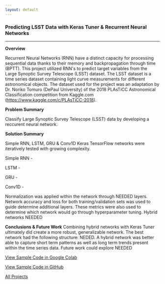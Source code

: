 ```yaml
---
layout: default
---
```


### Predicting LSST Data with Keras Tuner & Recurrent Neural Networks ###
***
__Overview__

Recurrent Neural Networks (RNN) have a distinct capacity for processing sequential data thanks to their memory and backpropagation through time (BPTT). This project utilized RNN's to predict target variables from the Large Synoptic Survey Telescope (LSST) dataset. The LSST dataset is a time series dataset containing light curve measurements for different astronomical objects. The dataset used for the project was an adaptation by Dr. Noriko Tomuro (DePaul University) of the 2018 PLAsTiCC Astronomical Classification competition from Kaggle.com (https://www.kaggle.com/c/PLAsTiCC-2018). 

__Problem Summary__

Classify Large Synoptic Survey Telescope (LSST) data by developing a reccurent neural network. 

__Solution Summary__

Simple RNN, LSTM, GRU & Conv1D Keras TensorFlow networks were iteratively tested
with growing complexity.

Simple RNN - 

LSTM - 

GRU - 

Conv1D - 

Normalization was applied within the network through NEEDED layers. Network accuracy and loss for both training/validation sets was used to guide determine additional layers. These metrics were also used to determine which network would go through hyperparameter tuning. Hybrid networks NEEDED

__Conclusions & Future Work__
Combining hybrid networks with Keras Tuner ultimately did create a more robust, generalizable network. The best network had the following structure: NEDED. A hybrid network was better able to capture short term patterns
as well as long term trends present within the time series data. Future work could explore NEEDED

[View Sample Code in Google Colab](https://colab.research.google.com/drive/1Omal3X0fSY9rjPrzb3GDtFtpzwWer8hy?usp=sharing)

[View Sample Code in GitHub](/notebooks/sample_rnn.ipynb)

[All Projects](/index.html)
